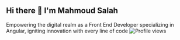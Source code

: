 ## Hi there 👋 I'm Mahmoud Salah
Empowering the digital realm as a Front End Developer specializing in Angular, igniting innovation with every line of code
![Profile views](https://komarev.com/ghpvc/?username=mahmoudsalah239&color=blue&style=flat-square)


<!--
**mahmoudsalah239/mahmoudsalah239** is a ✨ _special_ ✨ repository because its `README.md` (this file) appears on your GitHub profile.

Here are some ideas to get you started:

- 🔭 I’m currently working on ...
- 🌱 I’m currently learning ...
- 👯 I’m looking to collaborate on ...
- 🤔 I’m looking for help with ...
- 💬 Ask me about ...
- 📫 How to reach me: ...
- 😄 Pronouns: ...
- ⚡ Fun fact: ...
-->
